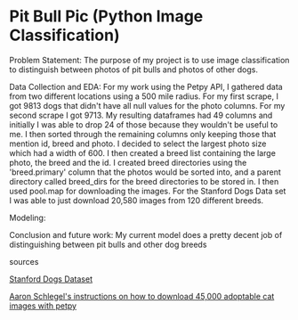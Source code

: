 # Pit Bull Pic (Python Image Classification)
Problem Statement:
The purpose of my project is to use image classification to distinguish between photos of pit bulls and photos of other dogs.


Data Collection and EDA:
For my work using the Petpy API, I gathered data from two different locations using a 500 mile radius. For my first scrape, I got 9813 dogs that didn't have all null values for the photo columns.  For my second scrape I got 9713.  My resulting dataframes had 49 columns and initially I was able to drop 24 of those because they wouldn't be useful to me. I then sorted through the remaining columns only keeping those that mention id, breed and photo.  I decided to select the largest photo size which had a width of 600.  I then created a breed list containing the large photo, the breed and the id.  I created breed directories using the 'breed.primary' column that the photos would be sorted into, and a parent directory called breed_dirs for the breed directories to be stored in. I then used pool.map for downloading the images.
For the Stanford Dogs Data set I was able to just download 20,580 images from 120 different breeds.

Modeling:


Conclusion and future work:
My current model does a pretty decent job of distinguishing between pit bulls and other dog breeds


sources <p>
[Stanford Dogs Dataset](http://vision.stanford.edu/aditya86/ImageNetDogs/)

<a href="https://github.com/aschleg/petpy/tree/master/notebooks" target="_top">Aaron Schlegel's instructions on how to download 45,000 adoptable cat images with petpy</a>
